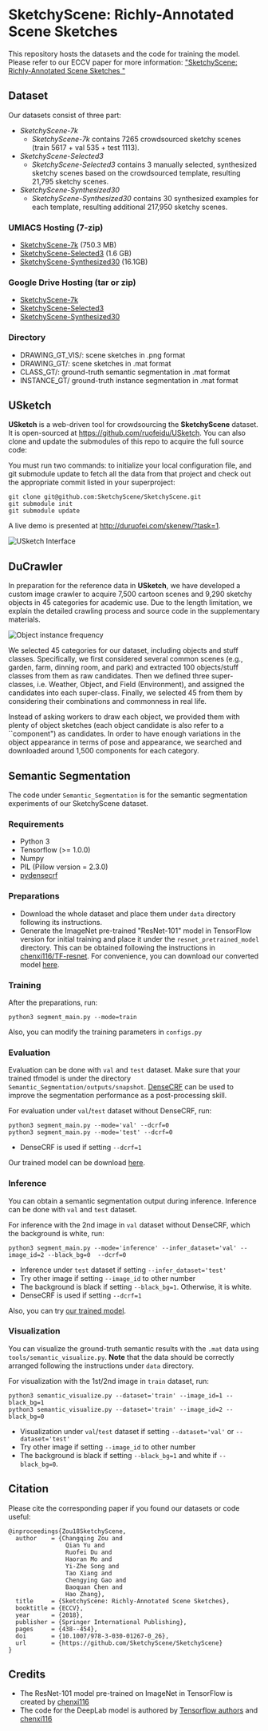 # SketchyScene: Richly-Annotated Scene Sketches

This repository hosts the datasets and the code for training the model. Please refer to our ECCV paper for more information: ["SketchyScene: Richly-Annotated Scene Sketches
"](http://openaccess.thecvf.com/content_ECCV_2018/papers/Changqing_Zou_SketchyScene_Richly-Annotated_Scene_ECCV_2018_paper.pdf)

## Dataset

Our datasets consist of three part:
* *SketchyScene-7k* 
    * *SketchyScene-7k* contains 7265 crowdsourced sketchy scenes (train 5617 + val 535 + test 1113).
* *SketchyScene-Selected3*
	* *SketchyScene-Selected3* contains 3 manually selected, synthesized sketchy scenes based on the crowdsourced template, resulting 21,795 sketchy scenes. 
* *SketchyScene-Synthesized30* 
    * *SketchyScene-Synthesized30* contains 30 synthesized examples for each template, resulting additional 217,950 sketchy scenes.
	
### UMIACS Hosting (7-zip)

* [SketchyScene-7k](https://obj.umiacs.umd.edu/private_datasets/SketchyScene-7k.7z) (750.3 MB)
* [SketchyScene-Selected3](https://obj.umiacs.umd.edu/private_datasets/SketchyScene-Selected3.7z) (1.6 GB)
* [SketchyScene-Synthesized30](https://obj.umiacs.umd.edu/private_datasets/SketchyScene-Synthesized30.7z) (16.1GB)

### Google Drive Hosting (tar or zip)
* [SketchyScene-7k](https://drive.google.com/open?id=1m1fac2XIZVAGu_ByE6BtwxGSLytZspO-)
* [SketchyScene-Selected3](https://drive.google.com/drive/folders/1x7DiyTlpEFb_fydOyjL48wnvREQO1u1d?usp=sharing)
* [SketchyScene-Synthesized30](https://drive.google.com/drive/folders/15TWNXFOKoB0dKkOaDofFgLJ_9JuxgStm?usp=sharing)

### Directory 
* DRAWING_GT_VIS/: scene sketches in .png format
* DRAWING_GT/: scene sketches in .mat format
* CLASS_GT/: ground-truth semantic segmentation in .mat format
* INSTANCE_GT/ ground-truth instance segmentation in .mat format

## USketch

**USketch** is a web-driven tool for crowdsourcing the **SketchyScene** dataset. It is open-sourced at https://github.com/ruofeidu/USketch. You can also clone and update the submodules of this repo to acquire the full source code:

You must run two commands:  to initialize your local configuration file, and git submodule update to fetch all the data from that project and check out the appropriate commit listed in your superproject:

```
git clone git@github.com:SketchyScene/SketchyScene.git
git submodule init
git submodule update
```

A live demo is presented at http://duruofei.com/skenew/?task=1.

![USketch Interface](figures/USketch.jpg "Interface and work flow of USketch for crowdsourcing the dataset. See areas of function buttons (upper left), component display (lower left), and canvas (right). ")


## DuCrawler

In preparation for the reference data in **USketch**, we have developed a custom image crawler to acquire 7,500 cartoon scenes and 9,290 sketchy objects in 45 categories for academic use. Due to the length limitation, we explain the detailed crawling process and source code in the supplementary materials.

![Object instance frequency](figures/DuCrawler.jpg "Object instance frequency for each category.")

We selected 45 categories for our dataset, including objects and stuff classes. Specifically, we first considered several common scenes (e.g., garden, farm, dinning room, and park) and extracted 100 objects/stuff classes from them as raw candidates. Then we defined three super-classes, i.e. Weather, Object, and Field (Environment), and assigned the candidates into each super-class. Finally, we selected 45 from them by considering their combinations and commonness in real life. 

Instead of asking workers to draw each object, we provided them with plenty of object sketches (each object candidate is also refer to a ``component") as candidates. In order to have enough variations in the object appearance in terms of pose and appearance, we searched and downloaded around 1,500 components for each category. 

## Semantic Segmentation

The code under `Semantic_Segmentation` is for the semantic segmentation experiments of our SketchyScene dataset.

### Requirements

- Python 3
- Tensorflow (>= 1.0.0)
- Numpy
- PIL (Pillow version = 2.3.0)
- [pydensecrf](https://github.com/lucasb-eyer/pydensecrf)

### Preparations

- Download the whole dataset and place them under `data` directory following its instructions.
- Generate the ImageNet pre-trained "ResNet-101" model in TensorFlow version for initial training and place it under the `resnet_pretrained_model` directory. This can be obtained following the instructions in [chenxi116/TF-resnet](https://github.com/chenxi116/TF-resnet#example-usage). For convenience, you can download our converted model [here](https://drive.google.com/file/d/1Z72Iv3OobWv-tYoUwvY_7HMgsLUGKkcp/view?usp=sharing). 

### Training

After the preparations, run:

```
python3 segment_main.py --mode=train
```

Also, you can modify the training parameters in `configs.py`


### Evaluation

Evaluation can be done with `val` and `test` dataset. Make sure that your trained tfmodel is under the directory `Semantic_Segmentation/outputs/snapshot`. [DenseCRF](https://github.com/lucasb-eyer/pydensecrf) can be used to improve the segmentation performance as a post-processing skill.

For evaluation under `val`/`test` dataset without DenseCRF, run:
```
python3 segment_main.py --mode='val' --dcrf=0
python3 segment_main.py --mode='test' --dcrf=0
```

- DenseCRF is used if setting `--dcrf=1`

Our trained model can be download [here](https://drive.google.com/file/d/1Z72Iv3OobWv-tYoUwvY_7HMgsLUGKkcp/view?usp=sharing).


### Inference

You can obtain a semantic segmentation output during inference. Inference can be done with `val` and `test` dataset.

For inference with the 2nd image in `val` dataset without DenseCRF, which the background is white, run:

```
python3 segment_main.py --mode='inference' --infer_dataset='val' --image_id=2 --black_bg=0  --dcrf=0
```

- Inference under `test` dataset if setting `--infer_dataset='test'`
- Try other image if setting `--image_id` to other number
- The background is black if setting `--black_bg=1`. Otherwise, it is white.
- DenseCRF is used if setting `--dcrf=1`

Also, you can try [our trained model](https://drive.google.com/file/d/1Z72Iv3OobWv-tYoUwvY_7HMgsLUGKkcp/view?usp=sharing).


### Visualization

You can visualize the ground-truth semantic results with the `.mat` data using `tools/semantic_visualize.py`. **Note** that the data should be correctly arranged following the instructions under `data` directory.

For visualization with the 1st/2nd image in `train` dataset, run:

```
python3 semantic_visualize.py --dataset='train' --image_id=1 --black_bg=1
python3 semantic_visualize.py --dataset='train' --image_id=2 --black_bg=0
```

- Visualization under `val`/`test` dataset if setting `--dataset='val'` or `--dataset='test'`
- Try other image if setting `--image_id` to other number
- The background is black if setting `--black_bg=1` and white if `--black_bg=0`.



## Citation

Please cite the corresponding paper if you found our datasets or code useful:

```
@inproceedings{Zou18SketchyScene,
  author    = {Changqing Zou and
                Qian Yu and
                Ruofei Du and
                Haoran Mo and
                Yi-Zhe Song and
                Tao Xiang and
                Chengying Gao and
                Baoquan Chen and
                Hao Zhang},
  title     = {SketchyScene: Richly-Annotated Scene Sketches},
  booktitle = {ECCV},
  year      = {2018},
  publisher = {Springer International Publishing},
  pages		= {438--454},
  doi		= {10.1007/978-3-030-01267-0_26},
  url		= {https://github.com/SketchyScene/SketchyScene}
}
```

## Credits
- The ResNet-101 model pre-trained on ImageNet in TensorFlow is created by [chenxi116](https://github.com/chenxi116/TF-resnet)
- The code for the DeepLab model is authored by [Tensorflow authors](https://github.com/tensorflow/models/blob/master/research/resnet/resnet_model.py) and [chenxi116](https://github.com/chenxi116/TF-deeplab)
